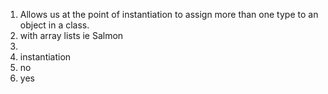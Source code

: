 1. Allows us at the point of instantiation to assign more than one type to an object in a class.
2. with array lists ie Salmon
3. <declare here>
4. instantiation
5. no
6. yes
